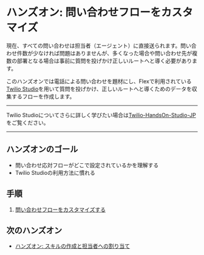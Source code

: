 #  ハンズオン: 問い合わせフローをカスタマイズ

現在、すべての問い合わせは担当者（エージェント）に直接送られます。問い合わせ件数が少なければ問題はありませんが、多くなった場合や問い合わせ先が複数の部署となる場合は事前に質問を投げかけ正しいルートへと導く必要があります。

このハンズオンでは電話による問い合わせを題材にし、Flexで利用されている[Twilio Studio](https://www.twilio.com/ja/studio)を用いて質問を投げかけ、正しいルートへと導くためのデータを収集するフローを作成します。

---
Twilio Studioについてさらに詳しく学びたい場合は[Twilio-HandsOn-Studio-JP](https://neri78.github.io/Twilio-HandsOn-Studio-JP/)をご覧ください。

---

## ハンズオンのゴール
- 問い合わせ応対フローがどこで設定されているかを理解する
- Twilio Studioの利用方法に慣れる

## 手順
1. [問い合わせフローをカスタマイズする](01-Customize-Chat-Flow.md)

## 次のハンズオン

- [ハンズオン: スキルの作成と担当者への割り当て](../03-Create-and-Assign-Skills/00-Overview.md)
